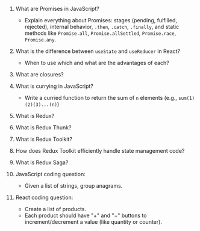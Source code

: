 1. What are Promises in JavaScript?  
   - Explain everything about Promises: stages (pending, fulfilled, rejected), internal behavior, `.then`, `.catch`, `.finally`, and static methods like `Promise.all`, `Promise.allSettled`, `Promise.race`, `Promise.any`.

2. What is the difference between `useState` and `useReducer` in React?  
   - When to use which and what are the advantages of each?

3. What are closures?

4. What is currying in JavaScript?  
   - Write a curried function to return the sum of `n` elements (e.g., `sum(1)(2)(3)...(n)`)

5. What is Redux?

6. What is Redux Thunk?

7. What is Redux Toolkit?

8. How does Redux Toolkit efficiently handle state management code?

9. What is Redux Saga?

10. JavaScript coding question:  
    - Given a list of strings, group anagrams.

11. React coding question:  
    - Create a list of products.  
    - Each product should have "+" and "−" buttons to increment/decrement a value (like quantity or counter).
